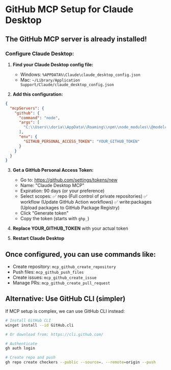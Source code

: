 # GitHub MCP Setup for Claude Desktop

## The GitHub MCP server is already installed!

### Configure Claude Desktop:

1. **Find your Claude Desktop config file:**
   - Windows: `%APPDATA%\Claude\claude_desktop_config.json`
   - Mac: `~/Library/Application Support/Claude/claude_desktop_config.json`

2. **Add this configuration:**

```json
{
  "mcpServers": {
    "github": {
      "command": "node",
      "args": [
        "C:\\Users\\doria\\AppData\\Roaming\\npm\\node_modules\\@modelcontextprotocol\\server-github\\dist\\index.js"
      ],
      "env": {
        "GITHUB_PERSONAL_ACCESS_TOKEN": "YOUR_GITHUB_TOKEN"
      }
    }
  }
}
```

3. **Get a GitHub Personal Access Token:**
   - Go to: https://github.com/settings/tokens/new
   - Name: "Claude Desktop MCP"
   - Expiration: 90 days (or your preference)
   - Select scopes:
     ✅ repo (Full control of private repositories)
     ✅ workflow (Update GitHub Action workflows)
     ✅ write:packages (Upload packages to GitHub Package Registry)
   - Click "Generate token"
   - Copy the token (starts with `ghp_`)

4. **Replace YOUR_GITHUB_TOKEN** with your actual token

5. **Restart Claude Desktop**

## Once configured, you can use commands like:

- Create repository: `mcp_github_create_repository`
- Push files: `mcp_github_push_files`
- Create issues: `mcp_github_create_issue`
- Manage PRs: `mcp_github_create_pull_request`

## Alternative: Use GitHub CLI (simpler)

If MCP setup is complex, we can use GitHub CLI instead:

```bash
# Install GitHub CLI
winget install --id GitHub.cli

# Or download from: https://cli.github.com/

# Authenticate
gh auth login

# Create repo and push
gh repo create checkers --public --source=. --remote=origin --push
```